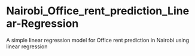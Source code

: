# Nairobi_Office_rent_prediction_Linear-Regression
A simple linear regression model for Office rent prediction in Nairobi using linear regression
